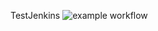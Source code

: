 TestJenkins
![example workflow](https://github.com/github/docs/actions/workflows/main.yml/badge.svg)
